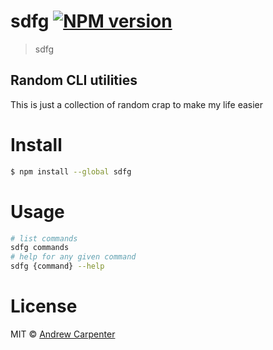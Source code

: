 # sdfg [![NPM version](https://badge.fury.io/js/sdfg.svg)](https://npmjs.org/package/sdfg)    

> sdfg

## Random CLI utilities
This is just a collection of random crap to make my life easier

# Install

```sh
$ npm install --global sdfg
```

# Usage

```sh
# list commands
sdfg commands
# help for any given command
sdfg {command} --help
```

# License

MIT © [Andrew Carpenter](https://github.com/doesdev)
